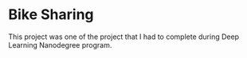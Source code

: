 # Bike Sharing

This project was one of the project that I had to complete during Deep Learning Nanodegree program.

